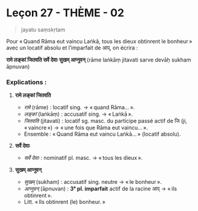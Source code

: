 # Leçon 27 - THÈME - 02

> jayatu saṃskṛtam 

Pour « Quand Rāma eut vaincu Laṅkā, tous les dieux obtinrent le bonheur » avec un locatif absolu et l’imparfait de आप्, on écrira :
 
 **रामे लङ्कां जितवति सर्वे देवाः सुखम् आप्नुवन्** 
(rāme laṅkāṃ jitavati sarve devāḥ sukham āpnuvan) 


### Explications :

1. **रामे लङ्कां जितवति**  
   - *रामे* (rāme) : locatif sing. → « quand Rāma… ».  
   - *लङ्कां* (laṅkāṃ) : accusatif sing. → « Laṅkā ».  
   - *जितवति* (jitavati) : locatif sg. masc. du participe passé actif de जि (ji, « vaincre ») → « une fois que Rāma eut vaincu… ».  
   - Ensemble : « Quand Rāma eut vaincu Laṅkā… » (locatif absolu).

2. **सर्वे देवाः**  
   - *सर्वे देवाः* : nominatif pl. masc. → « tous les dieux ».

3. **सुखम् आप्नुवन्**  
   - *सुखम्* (sukham) : accusatif sing. neutre → « le bonheur ».  
   - *आप्नुवन्* (āpnuvan) : **3ᵉ pl. imparfait** actif de la racine आप् → « ils obtinrent ».  
   - Litt. « Ils obtinrent (le) bonheur. »
